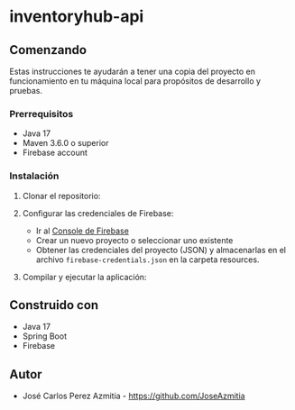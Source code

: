 # inventoryhub-api


## Comenzando

Estas instrucciones te ayudarán a tener una copia del proyecto en funcionamiento en tu máquina local para propósitos de desarrollo y pruebas.

### Prerrequisitos

- Java 17
- Maven 3.6.0 o superior
- Firebase account

### Instalación

1. Clonar el repositorio:
2. Configurar las credenciales de Firebase:
   - Ir al [Console de Firebase](https://console.firebase.google.com/)
   - Crear un nuevo proyecto o seleccionar uno existente
   - Obtener las credenciales del proyecto (JSON) y almacenarlas en el archivo `firebase-credentials.json` en la carpeta resources.

3. Compilar y ejecutar la aplicación:

## Construido con

- Java 17
- Spring Boot
- Firebase

## Autor

- José Carlos Perez Azmitia - https://github.com/JoseAzmitia
